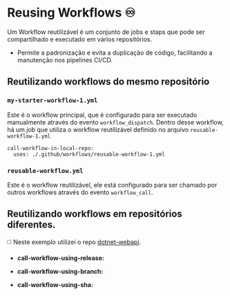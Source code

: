 # Reusing Workflows ♾️

Um Workflow reutilizável é um conjunto de jobs e staps que pode ser compartilhado e executado em vários repositórios. 

- Permite a padronização e evita a duplicação de código, facilitando a manutenção nos pipelines CI/CD.

## Reutilizando workflows do mesmo repositório

### `my-starter-workflow-1.yml`
Este é o workflow principal, que é configurado para ser executado manualmente através do evento `workflow_dispatch`. Dentro desse workflow, há um job que utiliza o workflow reutilizável definido no arquivo `reusable-workflow-1.yml`
```
call-workflow-in-local-repo:
  uses: ./.github/workflows/reusable-workflow-1.yml
```

### `reusable-workflow.yml`
Este é o workflow reutilizável, ele está configurado para ser chamado por outros workflows através do evento `workflow_call`.

## Reutilizando workflows em repositórios diferentes.
◻️ Neste exemplo utilizei o repo [dotnet-webapi](https://github.com/maalcantara/dotnet-webapi).

- **call-workflow-using-release:** 

- **call-workflow-using-branch:**

- **call-workflow-using-sha:**
